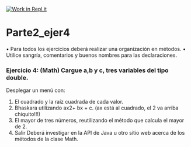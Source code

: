 [![Work in Repl.it](https://classroom.github.com/assets/work-in-replit-14baed9a392b3a25080506f3b7b6d57f295ec2978f6f33ec97e36a161684cbe9.svg)](https://classroom.github.com/online_ide?assignment_repo_id=6390474&assignment_repo_type=AssignmentRepo)
# Parte2_ejer4
•	Para todos los ejercicios deberá realizar una organización en métodos.
•	Utilice sangría, comentarios y buenos nombres para las declaraciones.

### Ejercicio 4: (Math) Cargue a,b y c, tres variables del tipo double. 
Desplegar un menú con:
1. El cuadrado y la raíz cuadrada de cada valor.
2. Bhaskara utilizando ax2+ bx + c.  (ax está al cuadrado, el 2 va arriba chiquito!!!)
3. El mayor de tres números, reutilizando el método que calcula el mayor de 2.
0. Salir
Deberá investigar en la API de Java u otro sitio web acerca de los métodos de la clase Math.



